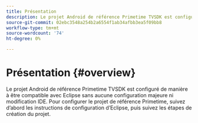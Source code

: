 ```yaml
---
title: Présentation
description: Le projet Android de référence Primetime TVSDK est configuré de manière à être compatible avec Eclipse sans aucune configuration majeure ni modification IDE.
source-git-commit: 02ebc3548a254b2a6554f1ab34afbb3ea5f09bb8
workflow-type: tm+mt
source-wordcount: '74'
ht-degree: 0%

---
```


# Présentation {#overview}

Le projet Android de référence Primetime TVSDK est configuré de manière à être compatible avec Eclipse sans aucune configuration majeure ni modification IDE. Pour configurer le projet de référence Primetime, suivez d’abord les instructions de configuration d’Eclipse, puis suivez les étapes de création du projet.
